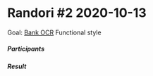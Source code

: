 # Randori #2 2020-10-13

Goal: [Bank OCR](https://codingdojo.org/kata/BankOCR/) Functional style

##### Participants


##### Result
